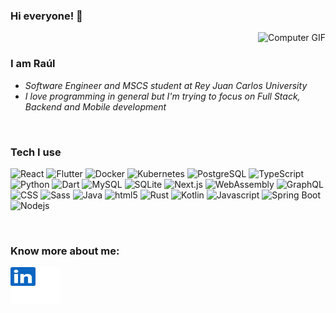 ### Hi everyone! 👋

<img align="right" alt="Computer GIF" src="https://media.giphy.com/media/xVRRDVP6lqtNQJrzN7/giphy.gif" />

<br>

### I am Raúl
- *Software Engineer and MSCS student at Rey Juan Carlos University*
- *I love programming in general but I'm trying to focus on Full Stack, Backend and Mobile development*

<br>

<h3>Tech I use</h3>
<p>
  <img alt="React" src="https://img.shields.io/badge/-React-45b8d8?style=flat-square&logo=react&logoColor=white" />
  <img alt="Flutter" src="https://img.shields.io/badge/-Flutter-61c9f9?style=flat-square&logo=flutter&logoColor=white" />
  <img alt="Docker" src="https://img.shields.io/badge/-Docker-46a2f1?style=flat-square&logo=docker&logoColor=white" />
  <img alt="Kubernetes" src="https://img.shields.io/badge/-Kubernetes-2088FF?style=flat-square&logo=kubernetes&logoColor=white" />
  <img alt="PostgreSQL" src="https://img.shields.io/badge/-PostgreSQL-1a73e8?style=flat-square&logo=postgresql&logoColor=white" />
  <img alt="TypeScript" src="https://img.shields.io/badge/-TypeScript-007ACC?style=flat-square&logo=typescript&logoColor=white" />
  <img alt="Python" src="https://img.shields.io/badge/-Python-007ACC?style=flat-square&logo=python&logoColor=white" />
  <img alt="Dart" src="https://img.shields.io/badge/-Dart-007ACC?style=flat-square&logo=dart&logoColor=white" />
  <img alt="MySQL" src="https://img.shields.io/badge/-MySQL-4477a0?style=flat-square&logo=mysql&logoColor=white" />
  <img alt="SQLite" src="https://img.shields.io/badge/-SQLite-446ea0?style=flat-square&logo=sqlite&logoColor=white" />
  <img alt="Next.js" src="https://img.shields.io/badge/-Next.js-000000?style=flat-square&logo=nextdotjs&logoColor=white" />
  <img alt="WebAssembly" src="https://img.shields.io/badge/-WebAssembly-664ff0?style=flat-square&logo=webassembly&logoColor=white" />
  <img alt="GraphQL" src="https://img.shields.io/badge/-GraphQL-E10098?style=flat-square&logo=graphql&logoColor=white" />
  <img alt="CSS" src="https://img.shields.io/badge/-CSS-CC6699?style=flat-square" />
  <img alt="Sass" src="https://img.shields.io/badge/-Sass-CC6699?style=flat-square&logo=sass&logoColor=white" />
  <img alt="Java" src="https://img.shields.io/badge/-Java-ff471a?style=flat-square&logoColor=white" />
  <img alt="html5" src="https://img.shields.io/badge/-HTML5-E34F26?style=flat-square&logo=html5&logoColor=white" />
  <img alt="Rust" src="https://img.shields.io/badge/-Rust-F05032?style=flat-square&logo=rust&logoColor=white" /> 
  <img alt="Kotlin" src="https://img.shields.io/badge/-Kotlin-f4841b?style=flat-square&logo=kotlin&logoColor=white" />
  <img alt="Javascript" src="https://img.shields.io/badge/-Javascript-f3d500?style=flat-square&logo=javascript&logoColor=white" />
  <img alt="Spring Boot" src="https://img.shields.io/badge/-Spring%20Boot-71ad42?style=flat-square&logo=springboot&logoColor=white" />
  <!--<img alt="MongoDB" src="https://img.shields.io/badge/-MongoDB-13aa52?style=flat-square&logo=mongodb&logoColor=white" />-->
  <img alt="Nodejs" src="https://img.shields.io/badge/-Nodejs-43853d?style=flat-square&logo=Node.js&logoColor=white" />
</p>

<br>

### Know more about me: 
<a href="https://es.linkedin.com/in/ra%C3%BAl-colino-singh-a091291b2">
  <img align="center" src="https://raw.githubusercontent.com/RaulColino/RaulColino/cd2c5eab94e2d4521f3f48368fc08c845df52c1a/linkedin.svg" alt="linkedin-raul" height="60" width="80" style="max-width: 100%;">
</a>

<!--![](https://visitor-badge.glitch.me/badge?page_id=RaulColino.RaulColino)-->

<!--## Common languages used
![Top Langs](https://github-readme-stats.vercel.app/api/top-langs/?username=RaulColino&layout=compact&theme=vue)-->

<!--
<a href="https://es.linkedin.com/in/ra%C3%BAl-colino-singh-a091291b2">
  <img align="left"  width="22px" alt="Raul Linkedin" width="22px" src="https://cdn.jsdelivr.net/npm/simple-icons@v3/icons/linkedin.svg" />
</a>-->

<!--
<a href="mailto:raulcs4dev@gmail.com" target="_blank">
  <img align="left"  width="22px" alt="Raul Gmail" width="22px" src="https://cdn.jsdelivr.net/npm/simple-icons@3.10.0/icons/gmail.svg" />
</a>
### I like
* Technology and software
* Sports
* Nature
<div align="center">
  <img width="" src="https://github-readme-stats.vercel.app/api/top-langs/?username=RaulColino&layout=compact&hide_title=1&card_width=300" alt="top languages stats" />
  <br />
  <br />
</div>
<a href="https://github.com/RaulColino">
  <img align="center" src="https://github-readme-stats.vercel.app/api/top-langs/?username=RaulColino&theme=light&hide_langs_below=1" />
</a>
<a href="https://github.com/RaulColino">
 <img align="center" src="https://github-readme-stats.vercel.app/api?username=RaulColino&show_icons=true&theme=light&line_height=27" alt="github stats"/>
</a>
-->

<!--
**RaulColino/RaulColino** is a ✨ _special_ ✨ repository because its `README.md` (this file) appears on your GitHub profile.


Here are some ideas to get you started:

- 🔭 I’m currently working on ...
- 🌱 I’m currently learning ...
- 👯 I’m looking to collaborate on ...
- 🤔 I’m looking for help with ...
- 💬 Ask me about ...
- 📫 How to reach me: ...
- 😄 Pronouns: ...
- ⚡ Fun fact: ...
-->
